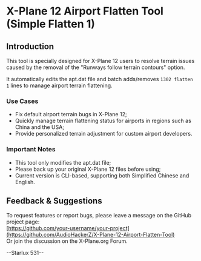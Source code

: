 # X-Plane 12 Airport Flatten Tool (Simple Flatten 1)

## Introduction
This tool is specially designed for X-Plane 12 users to resolve terrain issues caused by the removal of the "Runways follow terrain contours" option.

It automatically edits the apt.dat file and batch adds/removes `1302 flatten 1` lines to manage airport terrain flattening.

### Use Cases
- Fix default airport terrain bugs in X-Plane 12;
- Quickly manage terrain flattening status for airports in regions such as China and the USA;
- Provide personalized terrain adjustment for custom airport developers.

### Important Notes
- This tool only modifies the apt.dat file;
- Please back up your original X-Plane 12 files before using;
- Current version is CLI-based, supporting both Simplified Chinese and English.

## Feedback & Suggestions
To request features or report bugs, please leave a message on the GitHub project page:  
[https://github.com/your-username/your-project](https://github.com/AudioHackerZ/X-Plane-12-Airport-Flatten-Tool)  
Or join the discussion on the X-Plane.org Forum.

--Starlux 531--

